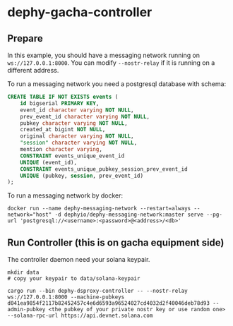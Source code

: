 # dephy-gacha-controller

## Prepare

In this example, you should have a messaging network running on `ws://127.0.0.1:8000`.
You can modify `--nostr-relay` if it is running on a different address.

To run a messaging network you need a postgresql database with schema:

```sql
CREATE TABLE IF NOT EXISTS events (
    id bigserial PRIMARY KEY,
    event_id character varying NOT NULL,
    prev_event_id character varying NOT NULL,
    pubkey character varying NOT NULL,
    created_at bigint NOT NULL,
    original character varying NOT NULL,
    "session" character varying NOT NULL,
    mention character varying,
    CONSTRAINT events_unique_event_id
    UNIQUE (event_id),
    CONSTRAINT events_unique_pubkey_session_prev_event_id
    UNIQUE (pubkey, session, prev_event_id)
);
```

To run a messaging network by docker:

```shell
docker run --name dephy-messaging-network --restart=always --network="host" -d dephyio/dephy-messaging-network:master serve --pg-url 'postgresql://<username>:<password>@<address>/<db>'
```

## Run Controller (this is on gacha equipment side)

The controller daemon need your solana keypair.

```shell
mkdir data
# copy your keypair to data/solana-keypair
```

```shell
cargo run --bin dephy-dsproxy-controller -- --nostr-relay ws://127.0.0.1:8000 --machine-pubkeys d041ea9854f2117b82452457c4e6d6593a96524027cd4032d2f40046deb78d93 --admin-pubkey <the pubkey of your private nostr key or use random one> --solana-rpc-url https://api.devnet.solana.com
```
